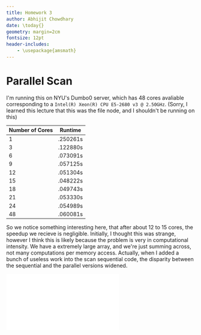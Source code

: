 ```yaml
---
title: Homework 3
author: Abhijit Chowdhary
date: \today{}
geometry: margin=2cm
fontsize: 12pt
header-includes:
    - \usepackage{amsmath}
---
```


# Parallel Scan
I'm running this on NYU's Dumbo0 server, which has 48 cores avaliable
corresponding to a ``Intel(R) Xeon(R) CPU E5-2680 v3 @ 2.50GHz``. (Sorry, I
learned this lecture that this was the file node, and I shouldn't be running on
this)

| Number of Cores | Runtime  |
|-----------------|----------|
| 1               | .250261s |
| 3               | .122880s |
| 6               | .073091s |
| 9               | .057125s |
| 12              | .051304s |
| 15              | .048222s |
| 18              | .049743s |
| 21              | .053330s |
| 24              | .054989s |
| 48              | .060081s |

So we notice something interesting here, that after about 12 to 15 cores, the
speedup we recieve is negligible. Initially, I thought this was strange,
however I think this is likely because the problem is very in computational
intensity. We have a extremely large array, and we're just summing across, not
many computations per memory access. Actually, when I added a bunch of useless
work into the scan sequential code, the disparity between the sequential and the
parallel versions widened.

![Plot of timings.](./timings.pdf)
